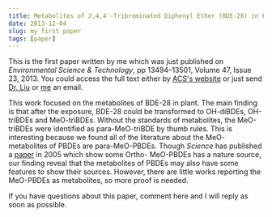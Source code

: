 ```yaml
---
title: Metabolites of 2,4,4′-Tribrominated Diphenyl Ether (BDE-28) in Pumpkin after In Vivo and In Vitro Exposure
date: 2013-12-04
slug: my first paper
tags: [paper]
---
```


This is the first paper written by me which was just published on *Environmental Science & Technology*, pp 13494–13501, Volume 47, Issue 23, 2013. You could access the full text either by [ACS's website](http://pubs.acs.org/doi/abs/10.1021/es404144p) or just send [Dr. Liu](mailto:liujy@rcees.ac.cn) or [me](mailto:yufreecas@gmail.com) an email. 

This work focused on the metabolites of BDE-28 in plant. The main finding is that after the exposure, BDE-28 could be transformed to OH-diBDEs, OH-triBDEs and MeO-triBDEs. Without the standards of metabolites, the MeO-triBDEs were identified as para-MeO-triBDE by thumb rules. This is interesting because we found all of the literature about the MeO- metabolites of PBDEs are para-MeO-PBDEs. Though *Science* has published a [paper](http://www.sciencemag.org/content/307/5711/917.short) in 2005 which show some Ortho- MeO-PBDEs has a nature source, our finding reveal that the metabolites of PBDEs may also have some features to show their sources. However, there are little works reporting the MeO-PBDEs as metabolites, so more proof is needed.

If you have questions about this paper, comment here and I will reply as soon as possible. 